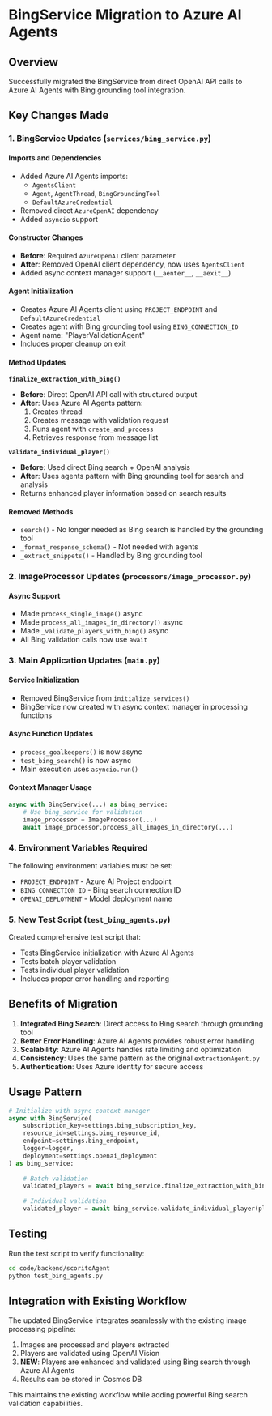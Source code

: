 # BingService Migration to Azure AI Agents

## Overview
Successfully migrated the BingService from direct OpenAI API calls to Azure AI Agents with Bing grounding tool integration.

## Key Changes Made

### 1. BingService Updates (`services/bing_service.py`)

#### Imports and Dependencies
- Added Azure AI Agents imports:
  - `AgentsClient`
  - `Agent`, `AgentThread`, `BingGroundingTool`
  - `DefaultAzureCredential`
- Removed direct `AzureOpenAI` dependency
- Added `asyncio` support

#### Constructor Changes
- **Before**: Required `AzureOpenAI` client parameter
- **After**: Removed OpenAI client dependency, now uses `AgentsClient`
- Added async context manager support (`__aenter__`, `__aexit__`)

#### Agent Initialization
- Creates Azure AI Agents client using `PROJECT_ENDPOINT` and `DefaultAzureCredential`
- Creates agent with Bing grounding tool using `BING_CONNECTION_ID`
- Agent name: "PlayerValidationAgent"
- Includes proper cleanup on exit

#### Method Updates

**`finalize_extraction_with_bing()`**
- **Before**: Direct OpenAI API call with structured output
- **After**: Uses Azure AI Agents pattern:
  1. Creates thread
  2. Creates message with validation request
  3. Runs agent with `create_and_process`
  4. Retrieves response from message list

**`validate_individual_player()`**
- **Before**: Used direct Bing search + OpenAI analysis
- **After**: Uses agents pattern with Bing grounding tool for search and analysis
- Returns enhanced player information based on search results

#### Removed Methods
- `search()` - No longer needed as Bing search is handled by the grounding tool
- `_format_response_schema()` - Not needed with agents
- `_extract_snippets()` - Handled by Bing grounding tool

### 2. ImageProcessor Updates (`processors/image_processor.py`)

#### Async Support
- Made `process_single_image()` async
- Made `process_all_images_in_directory()` async
- Made `_validate_players_with_bing()` async
- All Bing validation calls now use `await`

### 3. Main Application Updates (`main.py`)

#### Service Initialization
- Removed BingService from `initialize_services()`
- BingService now created with async context manager in processing functions

#### Async Function Updates
- `process_goalkeepers()` is now async
- `test_bing_search()` is now async
- Main execution uses `asyncio.run()`

#### Context Manager Usage
```python
async with BingService(...) as bing_service:
    # Use bing_service for validation
    image_processor = ImageProcessor(...)
    await image_processor.process_all_images_in_directory(...)
```

### 4. Environment Variables Required

The following environment variables must be set:
- `PROJECT_ENDPOINT` - Azure AI Project endpoint
- `BING_CONNECTION_ID` - Bing search connection ID
- `OPENAI_DEPLOYMENT` - Model deployment name

### 5. New Test Script (`test_bing_agents.py`)

Created comprehensive test script that:
- Tests BingService initialization with Azure AI Agents
- Tests batch player validation
- Tests individual player validation
- Includes proper error handling and reporting

## Benefits of Migration

1. **Integrated Bing Search**: Direct access to Bing search through grounding tool
2. **Better Error Handling**: Azure AI Agents provides robust error handling
3. **Scalability**: Azure AI Agents handles rate limiting and optimization
4. **Consistency**: Uses the same pattern as the original `extractionAgent.py`
5. **Authentication**: Uses Azure identity for secure access

## Usage Pattern

```python
# Initialize with async context manager
async with BingService(
    subscription_key=settings.bing_subscription_key,
    resource_id=settings.bing_resource_id,
    endpoint=settings.bing_endpoint,
    logger=logger,
    deployment=settings.openai_deployment
) as bing_service:
    
    # Batch validation
    validated_players = await bing_service.finalize_extraction_with_bing(players)
    
    # Individual validation
    validated_player = await bing_service.validate_individual_player(player)
```

## Testing

Run the test script to verify functionality:
```bash
cd code/backend/scoritoAgent
python test_bing_agents.py
```

## Integration with Existing Workflow

The updated BingService integrates seamlessly with the existing image processing pipeline:
1. Images are processed and players extracted
2. Players are validated using OpenAI Vision
3. **NEW**: Players are enhanced and validated using Bing search through Azure AI Agents
4. Results can be stored in Cosmos DB

This maintains the existing workflow while adding powerful Bing search validation capabilities.
